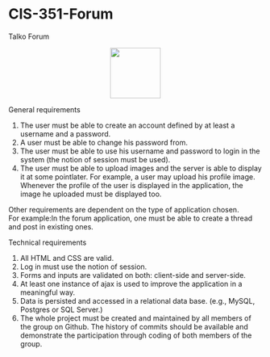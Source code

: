 # CIS-351-Forum
Talko Forum
<center><img src="https://i.ibb.co/mtdWQHp/Group-24-transparent.png" width="100" height="100"></center>

General requirements <br>
1. The user must be able to create an account defined by at least a username and a password. <br>
2. A user must be able to change his password from. <br>
3. The user must be able to use his username and password to login in the system (the notion of session must be used). <br>
4. The user must be able to upload images and the server is able to display it at some pointlater. For example, a user may upload his profile image. Whenever the profile of the user is displayed in the application, the image he uploaded must be displayed too.

Other requirements are dependent on the type of application chosen. <br>
For example:In the forum application, one must be able to create a thread and post in existing ones.

Technical requirements <br>
1. All HTML and CSS are valid. <br>
2. Log in must use the notion of session. <br>
3. Forms and inputs are validated on both: client-side and server-side. <br>
4. At least one instance of ajax is used to improve the application in a meaningful way. <br>
5. Data is persisted and accessed in a relational data base. (e.g., MySQL, Postgres or SQL Server.) <br>
6. The whole project must be created and maintained by all members of the group on Github. The history of commits should be available and demonstrate the participation through coding of both members of the group. <br>
